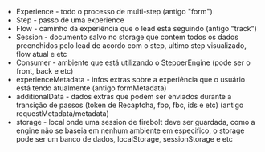 - Experience - todo o processo de multi-step (antigo "form")
- Step - passo de uma experience
- Flow - caminho da experiência que o lead está seguindo (antigo "track")
- Session - documento salvo no storage que contem todos os dados preenchidos pelo lead de acordo com o step, ultimo step visualizado, flow atual e etc
- Consumer - ambiente que está utilizando o StepperEngine (pode ser o front, back e etc)
- experienceMetadata - infos extras sobre a experiência que o usuário está tendo
  atualmente (antigo formMetadata)
- additionalData - dados extras que podem ser enviados durante a transição de passos (token de Recaptcha, fbp, fbc, ids e etc) (antigo requestMetadata/metadata)
- storage - local onde uma session de firebolt deve ser guardada, como a engine não se baseia em nenhum ambiente em especifico, o storage pode ser um banco de dados, localStorage, sessionStorage e etc

